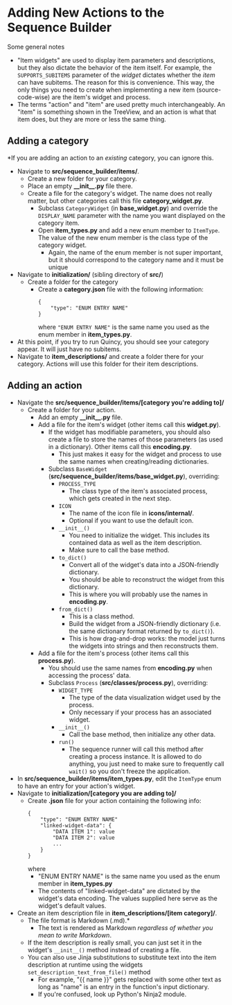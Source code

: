 # Adding New Actions to the Sequence Builder
Some general notes
- "Item widgets" are used to display item parameters and descriptions, but they also dictate the behavior of the item itself. For example, the `SUPPORTS_SUBITEMS` parameter of the *widget* dictates whether the *item* can have subitems. The reason for this is convenience. This way, the only things you need to create when implementing a new item (source-code-wise) are the item's widget and process.
- The terms "action" and "item" are used pretty much interchangeably. An "item" is something shown in the TreeView, and an action is what that item does, but they are more or less the same thing.

## Adding a category
*If you are adding an action to an *existing* category, you can ignore this.

- Navigate to **src/sequence_builder/items/**.
    - Create a new folder for your category.
    - Place an empty **\_\_init\_\_.py** file there.
    - Create a file for the category's widget. The name does not really matter, but other categories call this file **category_widget.py**.
        - Subclass `CategoryWidget` (in **base_widget.py**) and override the `DISPLAY_NAME` parameter with the name you want displayed on the category item.
        - Open **item_types.py** and add a new enum member to `ItemType`. The value of the new enum member is the class type of the category widget.
            - Again, the name of the enum member is not super important, but it should correspond to the category name and it must be unique
- Navigate to **initialization/** (sibling directory of **src/**)
    - Create a folder for the category
        - Create a **category.json** file with the following information:
            ```
            {
                "type": "ENUM ENTRY NAME"
            }
            ```
            where `"ENUM ENTRY NAME"` is the same name you used as the enum member in **item_types.py**.
- At this point, if you try to run Quincy, you should see your category appear. It will just have no subitems.
- Navigate to **item_descriptions/** and create a folder there for your category. Actions will use this folder for their item descriptions.

## Adding an action
- Navigate the **src/sequence_builder/items/[category you're adding to]/**
    - Create a folder for your action.
        - Add an empty **\_\_init\_\_.py** file.
        - Add a file for the item's widget (other items call this **widget.py**).
            - If the widget has modifiable parameters, you should also create a file to store the names of those parameters (as used in a dictionary). Other items call this **encoding.py**.
                - This just makes it easy for the widget and process to use the same names when creating/reading dictionaries.
            - Subclass `BaseWidget` (**src/sequence_builder/items/base_widget.py**), overriding:
                - `PROCESS_TYPE`
                    - The class type of the item's associated process, which gets created in the next step.
                - `ICON`
                    - The name of the icon file in **icons/internal/**.
                    - Optional if you want to use the default icon.
                - `__init__()`
                    - You need to initialize the widget. This includes its contained data as well as the item description.
                    - Make sure to call the base method.
                - `to_dict()`
                    - Convert all of the widget's data into a JSON-friendly dictionary.
                    - You should be able to reconstruct the widget from this dictionary.
                    - This is where you will probably use the names in **encoding.py**.
                - `from_dict()`
                    - This is a class method.
                    - Build the widget from a JSON-friendly dictionary (i.e. the same dictionary format returned by `to_dict()`).
                    - This is how drag-and-drop works: the model just turns the widgets into strings and then reconstructs them.
        - Add a file for the item's process (other items call this **process.py**).
            - You should use the same names from **encoding.py** when accessing the process' data.
            - Subclass `Process` (**src/classes/process.py**), overriding:
                - `WIDGET_TYPE`
                    - The type of the data visualization widget used by the process.
                    - Only necessary if your process has an associated widget.
                - `__init__()`
                    - Call the base method, then initialize any other data.
                - `run()`
                    - The sequence runner will call this method after creating a process instance. It is allowed to do anything, you just need to make sure to frequently call `wait()` so you don't freeze the application.
- In **src/sequence_builder/items/item_types.py**, edit the `ItemType` enum to have an entry for your action's widget.
- Navigate to **initialization/[category you are adding to]/**
    - Create **.json** file for your action containing the following info:
        ```
        {
            "type": "ENUM ENTRY NAME"
            "linked-widget-data": {
                "DATA ITEM 1": value
                "DATA ITEM 2": value
                ...
            }
        }
        ```
        where
        - "ENUM ENTRY NAME" is the same name you used as the enum member in **item_types.py**
        - The contents of "linked-widget-data" are dictated by the widget's data encoding. The values supplied here serve as the widget's default values.
- Create an item description file in **item_descriptions/[item category]/**.
    - The file format is Markdown (.md).*
        - The text is rendered as Markdown *regardless of whether you mean to write Markdown*.
    - If the item description is really small, you can just set it in the widget's `__init__()` method instead of creating a file.
    - You can also use Jinja substitutions to substitute text into the item description at runtime using the widgets `set_description_text_from_file()` method
        - For example, "{{ name }}" gets replaced with some other text as long as "name" is an entry in the function's input dictionary.
        - If you're confused, look up Python's Ninja2 module.
